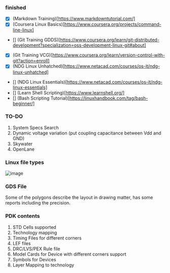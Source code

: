 ### finished
- [x] (Markdown Training)[https://www.markdowntutorial.com/]
- [x] (Coursera Linux Basics)[https://www.coursera.org/projects/command-line-linux]
- [] (Git Training GDDS)[https://www.coursera.org/learn/git-distributed-development?specialization=oss-development-linux-git#about]
- [x] (Git Training VCG)[https://www.coursera.org/learn/version-control-with-git?action=enroll]
- [x] (NDG Linux Unhatched)[https://www.netacad.com/courses/os-it/ndg-linux-unhatched]
- [] (NDG Linux Essentials)[https://www.netacad.com/courses/os-it/ndg-linux-essentials]
- [] (Learn Shell Scripting)[https://www.learnshell.org/]
- [] (Bash Scripting Tutorial)[https://linuxhandbook.com/tag/bash-beginner/]


### TO-DO
1. System Specs Search
2. Dynamic voltage variation (put coupling capacitance between Vdd and GND)
3. Skywater
4. OpenLane

### Linux file types
![image](https://user-images.githubusercontent.com/64384499/135725109-a775dea9-2bf8-42d0-94eb-8fe849d3df39.png)


### GDS File
Some of the polygons describe the layout in drawing matter, has some reports including the precision.

### PDK contents
1. STD Cells supported
2. Technology mapping
3. Timing Files for different corners
4. LEF files
5. DRC/LVS/PEX Rule file
6. Model Cards for Device with different corners support
7. Symbols for Devices
8. Layer Mapping to technology

